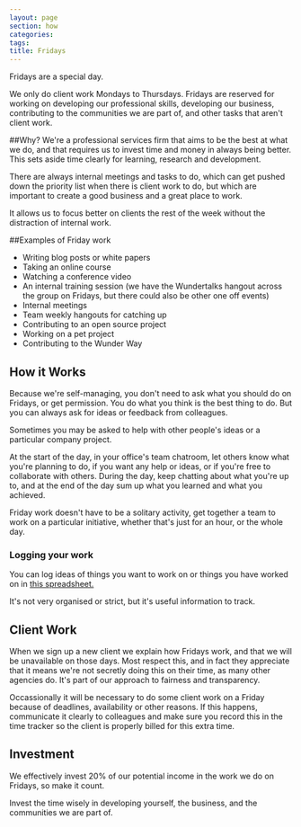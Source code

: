 ```yaml
---
layout: page
section: how
categories:
tags:
title: Fridays
---
```


Fridays are a special day.

We only do client work Mondays to Thursdays. Fridays are reserved for working on developing our professional skills, developing our business, contributing to the communities we are part of, and other tasks that aren't client work.

##Why?
We're a professional services firm that aims to be the best at what we do, and that requires us to invest time and money in always being better. This sets aside time clearly for learning, research and development.

There are always internal meetings and tasks to do, which can get pushed down the priority list when there is client work to do, but which are important to create a good business and a great place to work.

It allows us to focus better on clients the rest of the week without the distraction of internal work.

##Examples of Friday work

- Writing blog posts or white papers
- Taking an online course
- Watching a conference video
- An internal training session (we have the Wundertalks hangout across the group on Fridays, but there could also be other one off events)
- Internal meetings
- Team weekly hangouts for catching up
- Contributing to an open source project
- Working on a pet project
- Contributing to the Wunder Way

## How it Works
Because we're self-managing, you don't need to ask what you should do on Fridays, or get permission. You do what you think is the best thing to do. But you can always ask for ideas or feedback from colleagues.

Sometimes you may be asked to help with other people's ideas or a particular company project.

At the start of the day, in your office's team chatroom, let others know what you're planning to do, if you want any help or ideas, or if you're free to collaborate with others. During the day, keep chatting about what you're up to, and at the end of the day sum up what you learned and what you achieved.

Friday work doesn't have to be a solitary activity, get together a team to work on a particular initiative, whether that's just for an hour, or the whole day.

### Logging your work

You can log ideas of things you want to work on or things you have worked on in [this spreadsheet.](https://docs.google.com/a/wunderkraut.com/spreadsheets/d/18Ln3moeBNly9ZR6HzWl2FPnh14pHk6cXEcy3hNCpecI/edit#gid=0)

It's not very organised or strict, but it's useful information to track.

## Client Work
When we sign up a new client we explain how Fridays work, and that we will be unavailable on those days. Most respect this, and in fact they appreciate that it means we're not secretly doing this on their time, as many other agencies do. It's part of our approach to fairness and transparency.

Occassionally it will be necessary to do some client work on a Friday because of deadlines, availability or other reasons. If this happens, communicate it clearly to colleagues and make sure you record this in the time tracker so the client is properly billed for this extra time.

## Investment
We effectively invest 20% of our potential income in the work we do on Fridays, so make it count. 

Invest the time wisely in developing yourself, the business, and the communities we are part of.
